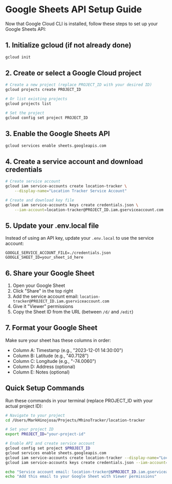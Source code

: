 # Google Sheets API Setup Guide

Now that Google Cloud CLI is installed, follow these steps to set up your Google Sheets API:

## 1. Initialize gcloud (if not already done)
```bash
gcloud init
```

## 2. Create or select a Google Cloud project
```bash
# Create a new project (replace PROJECT_ID with your desired ID)
gcloud projects create PROJECT_ID

# Or list existing projects
gcloud projects list

# Set the project
gcloud config set project PROJECT_ID
```

## 3. Enable the Google Sheets API
```bash
gcloud services enable sheets.googleapis.com
```

## 4. Create a service account and download credentials
```bash
# Create service account
gcloud iam service-accounts create location-tracker \
    --display-name="Location Tracker Service Account"

# Create and download key file
gcloud iam service-accounts keys create credentials.json \
    --iam-account=location-tracker@PROJECT_ID.iam.gserviceaccount.com
```

## 5. Update your .env.local file
Instead of using an API key, update your `.env.local` to use the service account:
```
GOOGLE_SERVICE_ACCOUNT_FILE=./credentials.json
GOOGLE_SHEET_ID=your_sheet_id_here
```

## 6. Share your Google Sheet
1. Open your Google Sheet
2. Click "Share" in the top right
3. Add the service account email: `location-tracker@PROJECT_ID.iam.gserviceaccount.com`
4. Give it "Viewer" permissions
5. Copy the Sheet ID from the URL (between `/d/` and `/edit`)

## 7. Format your Google Sheet
Make sure your sheet has these columns in order:
- Column A: Timestamp (e.g., "2023-12-01 14:30:00")
- Column B: Latitude (e.g., "40.7128")
- Column C: Longitude (e.g., "-74.0060")
- Column D: Address (optional)
- Column E: Notes (optional)

## Quick Setup Commands
Run these commands in your terminal (replace PROJECT_ID with your actual project ID):

```bash
# Navigate to your project
cd /Users/MarkHinojosa/Projects/MhinoTracker/location-tracker

# Set your project ID
export PROJECT_ID="your-project-id"

# Enable API and create service account
gcloud config set project $PROJECT_ID
gcloud services enable sheets.googleapis.com
gcloud iam service-accounts create location-tracker --display-name="Location Tracker Service Account"
gcloud iam service-accounts keys create credentials.json --iam-account=location-tracker@$PROJECT_ID.iam.gserviceaccount.com

echo "Service account email: location-tracker@$PROJECT_ID.iam.gserviceaccount.com"
echo "Add this email to your Google Sheet with Viewer permissions"
```